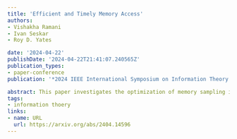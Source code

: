 ```yaml
---
title: 'Efficient and Timely Memory Access'
authors:
- Vishakha Ramani
- Ivan Seskar
- Roy D. Yates

date: '2024-04-22'
publishDate: '2024-04-22T21:41:07.240565Z'
publication_types:
- paper-conference
publication: '*2024 IEEE International Symposium on Information Theory (ISIT 2024)*'

abstract: This paper investigates the optimization of memory sampling in status updating systems, where source updates are published in shared memory, and reader process samples the memory for source updates by paying a sampling cost. We formulate a discrete-time decision problem to find a sampling policy that minimizes average cost comprising age at the client and the cost incurred due to sampling. We establish that an optimal policy is a stationary and deterministic threshold-type policy, and subsequently derive optimal threshold and the corresponding optimal average cost.
tags:
- information thoery
links:
- name: URL
  url: https://arxiv.org/abs/2404.14596
---
```

